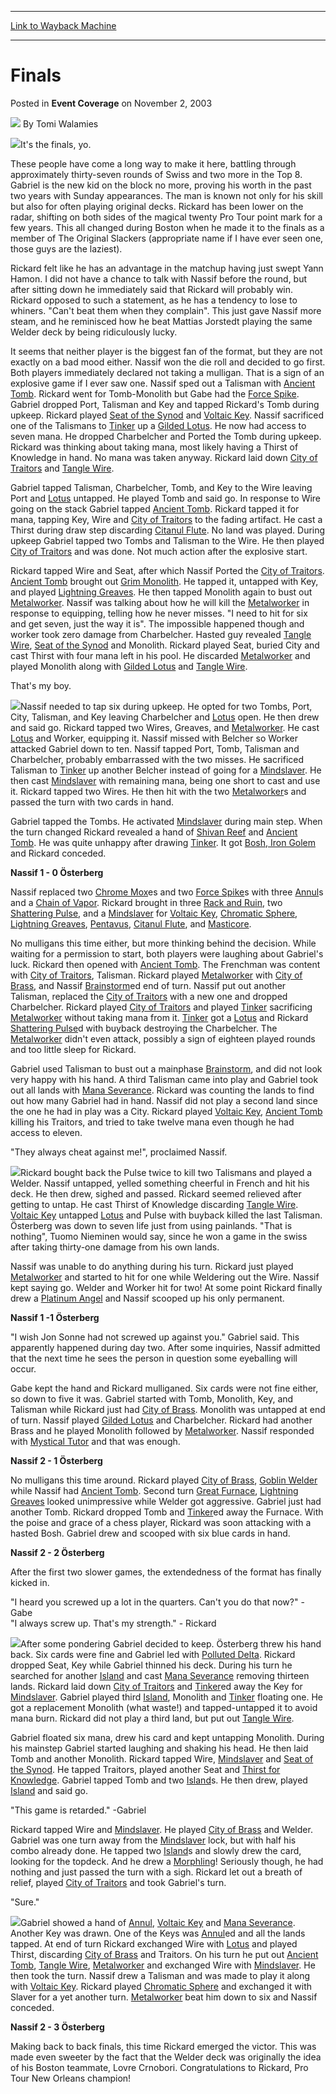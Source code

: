 
---
[Link to Wayback Machine](https://web.archive.org/web/20211025043401/https://magic.wizards.com/en/articles/archive/event-coverage/finals-2003-11-02)

[_metadata_:author]:- "Tomi Walamies"
[_metadata_:description]:- "It's the finals, yo. These people have come a long way to make it here, battling through approximately thirty-seven rounds of Swiss and two more in the Top 8. Gabriel is the new kid on the block no more, proving his worth in the past two years with Sunday appearances. The man is known not only for his skill but also for often playing original decks. Rickard has been lower on"
[_metadata_:generator]:- "Drupal 7 (http://drupal.org)"
[_metadata_:node]:- "799731"
[_metadata_:publish_date]:- "2003-11-02"
[_metadata_:source]:- "div-main-content"
[_metadata_:title]:- "Finals"
[_metadata_:wayback_capture_timestamp]:- "2021-10-25 04:34:01"
[_metadata_:wayback_raw_url]:- "https://web.archive.org/web/20211025043401id_/https://magic.wizards.com/en/articles/archive/event-coverage/finals-2003-11-02"
[_metadata_:wayback_url]:- "https://magic.wizards.com/en/articles/archive/event-coverage/finals-2003-11-02"
---


Finals
======



 Posted in **Event Coverage**
 on November 2, 2003 






![](https://media.magic.wizards.com/styles/auth_small/public/generic-avatar-150_311.png)
By Tomi Walamies











![](https://media.magic.wizards.com/image_legacy_migration/sideboard/images/ptno03/785.jpg)It's the finals, yo. 

These people have come a long way to make it here, battling through approximately thirty-seven rounds of Swiss and two more in the Top 8. Gabriel is the new kid on the block no more, proving his worth in the past two years with Sunday appearances. The man is known not only for his skill but also for often playing original decks. Rickard has been lower on the radar, shifting on both sides of the magical twenty Pro Tour point mark for a few years. This all changed during Boston when he made it to the finals as a member of The Original Slackers (appropriate name if I have ever seen one, those guys are the laziest).

Rickard felt like he has an advantage in the matchup having just swept Yann Hamon. I did not have a chance to talk with Nassif before the round, but after sitting down he immediately said that Rickard will probably win. Rickard opposed to such a statement, as he has a tendency to lose to whiners. "Can't beat them when they complain". This just gave Nassif more steam, and he reminisced how he beat Mattias Jorstedt playing the same Welder deck by being ridiculously lucky.

It seems that neither player is the biggest fan of the format, but they are not exactly on a bad mood either. Nassif won the die roll and decided to go first. Both players immediately declared not taking a mulligan. That is a sign of an explosive game if I ever saw one. Nassif sped out a Talisman with [Ancient Tomb](https://gatherer.wizards.com/Pages/Card/Details.aspx?name=Ancient+Tomb). Rickard went for Tomb-Monolith but Gabe had the [Force Spike](https://gatherer.wizards.com/Pages/Card/Details.aspx?name=Force+Spike). Gabriel dropped Port, Talisman and Key and tapped Rickard's Tomb during upkeep. Rickard played [Seat of the Synod](https://gatherer.wizards.com/Pages/Card/Details.aspx?name=Seat+of+the+Synod) and [Voltaic Key](https://gatherer.wizards.com/Pages/Card/Details.aspx?name=Voltaic+Key). Nassif sacrificed one of the Talismans to [Tinker](https://gatherer.wizards.com/Pages/Card/Details.aspx?name=Tinker) up a [Gilded Lotus](https://gatherer.wizards.com/Pages/Card/Details.aspx?name=Gilded+Lotus). He now had access to seven mana. He dropped Charbelcher and Ported the Tomb during upkeep. Rickard was thinking about taking mana, most likely having a Thirst of Knowledge in hand. No mana was taken anyway. Rickard laid down [City of Traitors](https://gatherer.wizards.com/Pages/Card/Details.aspx?name=City+of+Traitors) and [Tangle Wire](https://gatherer.wizards.com/Pages/Card/Details.aspx?name=Tangle+Wire). 

Gabriel tapped Talisman, Charbelcher, Tomb, and Key to the Wire leaving Port and [Lotus](https://gatherer.wizards.com/Pages/Card/Details.aspx?name=Lotus) untapped. He played Tomb and said go. In response to Wire going on the stack Gabriel tapped [Ancient Tomb](https://gatherer.wizards.com/Pages/Card/Details.aspx?name=Ancient+Tomb). Rickard tapped it for mana, tapping Key, Wire and [City of Traitors](https://gatherer.wizards.com/Pages/Card/Details.aspx?name=City+of+Traitors) to the fading artifact. He cast a Thirst during draw step discarding [Citanul Flute](https://gatherer.wizards.com/Pages/Card/Details.aspx?name=Citanul+Flute). No land was played. During upkeep Gabriel tapped two Tombs and Talisman to the Wire. He then played [City of Traitors](https://gatherer.wizards.com/Pages/Card/Details.aspx?name=City+of+Traitors) and was done. Not much action after the explosive start.

Rickard tapped Wire and Seat, after which Nassif Ported the [City of Traitors](https://gatherer.wizards.com/Pages/Card/Details.aspx?name=City+of+Traitors). [Ancient Tomb](https://gatherer.wizards.com/Pages/Card/Details.aspx?name=Ancient+Tomb) brought out [Grim Monolith](https://gatherer.wizards.com/Pages/Card/Details.aspx?name=Grim+Monolith). He tapped it, untapped with Key, and played [Lightning Greaves](https://gatherer.wizards.com/Pages/Card/Details.aspx?name=Lightning+Greaves). He then tapped Monolith again to bust out [Metalworker](https://gatherer.wizards.com/Pages/Card/Details.aspx?name=Metalworker). Nassif was talking about how he will kill the [Metalworker](https://gatherer.wizards.com/Pages/Card/Details.aspx?name=Metalworker) in response to equipping, telling how he never misses. "I need to hit for six and get seven, just the way it is". The impossible happened though and worker took zero damage from Charbelcher. Hasted guy revealed [Tangle Wire](https://gatherer.wizards.com/Pages/Card/Details.aspx?name=Tangle+Wire), [Seat of the Synod](https://gatherer.wizards.com/Pages/Card/Details.aspx?name=Seat+of+the+Synod) and Monolith. Rickard played Seat, buried City and cast Thirst with four mana left in his pool. He discarded [Metalworker](https://gatherer.wizards.com/Pages/Card/Details.aspx?name=Metalworker) and played Monolith along with [Gilded Lotus](https://gatherer.wizards.com/Pages/Card/Details.aspx?name=Gilded+Lotus) and [Tangle Wire](https://gatherer.wizards.com/Pages/Card/Details.aspx?name=Tangle+Wire).

That's my boy.

![](https://media.magic.wizards.com/image_legacy_migration/sideboard/images/ptno03/789.jpg)Nassif needed to tap six during upkeep. He opted for two Tombs, Port, City, Talisman, and Key leaving Charbelcher and [Lotus](https://gatherer.wizards.com/Pages/Card/Details.aspx?name=Lotus) open. He then drew and said go. Rickard tapped two Wires, Greaves, and [Metalworker](https://gatherer.wizards.com/Pages/Card/Details.aspx?name=Metalworker). He cast [Lotus](https://gatherer.wizards.com/Pages/Card/Details.aspx?name=Lotus) and Worker, equipping it. Nassif missed with Belcher so Worker attacked Gabriel down to ten. Nassif tapped Port, Tomb, Talisman and Charbelcher, probably embarrassed with the two misses. He sacrificed Talisman to [Tinker](https://gatherer.wizards.com/Pages/Card/Details.aspx?name=Tinker) up another Belcher instead of going for a [Mindslaver](https://gatherer.wizards.com/Pages/Card/Details.aspx?name=Mindslaver). He then cast [Mindslaver](https://gatherer.wizards.com/Pages/Card/Details.aspx?name=Mindslaver) with remaining mana, being one short to cast and use it. Rickard tapped two Wires. He then hit with the two [Metalworker](https://gatherer.wizards.com/Pages/Card/Details.aspx?name=Metalworker)s and passed the turn with two cards in hand. 

Gabriel tapped the Tombs. He activated [Mindslaver](https://gatherer.wizards.com/Pages/Card/Details.aspx?name=Mindslaver) during main step. When the turn changed Rickard revealed a hand of [Shivan Reef](https://gatherer.wizards.com/Pages/Card/Details.aspx?name=Shivan+Reef) and [Ancient Tomb](https://gatherer.wizards.com/Pages/Card/Details.aspx?name=Ancient+Tomb). He was quite unhappy after drawing [Tinker](https://gatherer.wizards.com/Pages/Card/Details.aspx?name=Tinker). It got [Bosh, Iron Golem](https://gatherer.wizards.com/Pages/Card/Details.aspx?name=Bosh%2C+Iron+Golem) and Rickard conceded.

**Nassif 1 - 0 Österberg**

Nassif replaced two [Chrome Mox](https://gatherer.wizards.com/Pages/Card/Details.aspx?name=Chrome+Mox)es and two [Force Spike](https://gatherer.wizards.com/Pages/Card/Details.aspx?name=Force+Spike)s with three [Annul](https://gatherer.wizards.com/Pages/Card/Details.aspx?name=Annul)s and a [Chain of Vapor](https://gatherer.wizards.com/Pages/Card/Details.aspx?name=Chain+of+Vapor). Rickard brought in three [Rack and Ruin](https://gatherer.wizards.com/Pages/Card/Details.aspx?name=Rack+and+Ruin), two [Shattering Pulse](https://gatherer.wizards.com/Pages/Card/Details.aspx?name=Shattering+Pulse), and a [Mindslaver](https://gatherer.wizards.com/Pages/Card/Details.aspx?name=Mindslaver) for [Voltaic Key](https://gatherer.wizards.com/Pages/Card/Details.aspx?name=Voltaic+Key), [Chromatic Sphere](https://gatherer.wizards.com/Pages/Card/Details.aspx?name=Chromatic+Sphere), [Lightning Greaves](https://gatherer.wizards.com/Pages/Card/Details.aspx?name=Lightning+Greaves), [Pentavus](https://gatherer.wizards.com/Pages/Card/Details.aspx?name=Pentavus), [Citanul Flute](https://gatherer.wizards.com/Pages/Card/Details.aspx?name=Citanul+Flute), and [Masticore](https://gatherer.wizards.com/Pages/Card/Details.aspx?name=Masticore).

No mulligans this time either, but more thinking behind the decision. While waiting for a permission to start, both players were laughing about Gabriel's luck. Rickard then opened with [Ancient Tomb](https://gatherer.wizards.com/Pages/Card/Details.aspx?name=Ancient+Tomb). The Frenchman was content with [City of Traitors](https://gatherer.wizards.com/Pages/Card/Details.aspx?name=City+of+Traitors), Talisman. Rickard played [Metalworker](https://gatherer.wizards.com/Pages/Card/Details.aspx?name=Metalworker) with [City of Brass](https://gatherer.wizards.com/Pages/Card/Details.aspx?name=City+of+Brass), and Nassif [Brainstorm](https://gatherer.wizards.com/Pages/Card/Details.aspx?name=Brainstorm)ed end of turn. Nassif put out another Talisman, replaced the [City of Traitors](https://gatherer.wizards.com/Pages/Card/Details.aspx?name=City+of+Traitors) with a new one and dropped Charbelcher. Rickard played [City of Traitors](https://gatherer.wizards.com/Pages/Card/Details.aspx?name=City+of+Traitors) and played [Tinker](https://gatherer.wizards.com/Pages/Card/Details.aspx?name=Tinker) sacrificing [Metalworker](https://gatherer.wizards.com/Pages/Card/Details.aspx?name=Metalworker) without taking mana from it. [Tinker](https://gatherer.wizards.com/Pages/Card/Details.aspx?name=Tinker) got a [Lotus](https://gatherer.wizards.com/Pages/Card/Details.aspx?name=Lotus) and Rickard [Shattering Pulse](https://gatherer.wizards.com/Pages/Card/Details.aspx?name=Shattering+Pulse)d with buyback destroying the Charbelcher. The [Metalworker](https://gatherer.wizards.com/Pages/Card/Details.aspx?name=Metalworker) didn't even attack, possibly a sign of eighteen played rounds and too little sleep for Rickard.

Gabriel used Talisman to bust out a mainphase [Brainstorm](https://gatherer.wizards.com/Pages/Card/Details.aspx?name=Brainstorm), and did not look very happy with his hand. A third Talisman came into play and Gabriel took out all lands with [Mana Severance](https://gatherer.wizards.com/Pages/Card/Details.aspx?name=Mana+Severance). Rickard was counting the lands to find out how many Gabriel had in hand. Nassif did not play a second land since the one he had in play was a City. Rickard played [Voltaic Key](https://gatherer.wizards.com/Pages/Card/Details.aspx?name=Voltaic+Key), [Ancient Tomb](https://gatherer.wizards.com/Pages/Card/Details.aspx?name=Ancient+Tomb) killing his Traitors, and tried to take twelve mana even though he had access to eleven. 

"They always cheat against me!", proclaimed Nassif. 

![](https://media.magic.wizards.com/image_legacy_migration/sideboard/images/ptno03/787.jpg)Rickard bought back the Pulse twice to kill two Talismans and played a Welder. Nassif untapped, yelled something cheerful in French and hit his deck. He then drew, sighed and passed. Rickard seemed relieved after getting to untap. He cast Thirst of Knowledge discarding [Tangle Wire](https://gatherer.wizards.com/Pages/Card/Details.aspx?name=Tangle+Wire). [Voltaic Key](https://gatherer.wizards.com/Pages/Card/Details.aspx?name=Voltaic+Key) untapped [Lotus](https://gatherer.wizards.com/Pages/Card/Details.aspx?name=Lotus) and Pulse with buyback killed the last Talisman. Österberg was down to seven life just from using painlands. "That is nothing", Tuomo Nieminen would say, since he won a game in the swiss after taking thirty-one damage from his own lands.

Nassif was unable to do anything during his turn. Rickard just played [Metalworker](https://gatherer.wizards.com/Pages/Card/Details.aspx?name=Metalworker) and started to hit for one while Weldering out the Wire. Nassif kept saying go. Welder and Worker hit for two! At some point Rickard finally drew a [Platinum Angel](https://gatherer.wizards.com/Pages/Card/Details.aspx?name=Platinum+Angel) and Nassif scooped up his only permanent.

**Nassif 1 -1 Österberg**

"I wish Jon Sonne had not screwed up against you." Gabriel said. This apparently happened during day two. After some inquiries, Nassif admitted that the next time he sees the person in question some eyeballing will occur.

Gabe kept the hand and Rickard mulliganed. Six cards were not fine either, so down to five it was. Gabriel started with Tomb, Monolith, Key, and Talisman while Rickard just had [City of Brass](https://gatherer.wizards.com/Pages/Card/Details.aspx?name=City+of+Brass). Monolith was untapped at end of turn. Nassif played [Gilded Lotus](https://gatherer.wizards.com/Pages/Card/Details.aspx?name=Gilded+Lotus) and Charbelcher. Rickard had another Brass and he played Monolith followed by [Metalworker](https://gatherer.wizards.com/Pages/Card/Details.aspx?name=Metalworker). Nassif responded with [Mystical Tutor](https://gatherer.wizards.com/Pages/Card/Details.aspx?name=Mystical+Tutor) and that was enough.

**Nassif 2 - 1 Österberg**

No mulligans this time around. Rickard played [City of Brass](https://gatherer.wizards.com/Pages/Card/Details.aspx?name=City+of+Brass), [Goblin Welder](https://gatherer.wizards.com/Pages/Card/Details.aspx?name=Goblin+Welder) while Nassif had [Ancient Tomb](https://gatherer.wizards.com/Pages/Card/Details.aspx?name=Ancient+Tomb). Second turn [Great Furnace](https://gatherer.wizards.com/Pages/Card/Details.aspx?name=Great+Furnace), [Lightning Greaves](https://gatherer.wizards.com/Pages/Card/Details.aspx?name=Lightning+Greaves) looked unimpressive while Welder got aggressive. Gabriel just had another Tomb. Rickard dropped Tomb and [Tinker](https://gatherer.wizards.com/Pages/Card/Details.aspx?name=Tinker)ed away the Furnace. With the poise and grace of a chess player, Rickard was soon attacking with a hasted Bosh. Gabriel drew and scooped with six blue cards in hand.

**Nassif 2 - 2 Österberg**

After the first two slower games, the extendedness of the format has finally kicked in.

"I heard you screwed up a lot in the quarters. Can't you do that now?" -Gabe  
 "I always screw up. That's my strength." - Rickard

![](https://media.magic.wizards.com/image_legacy_migration/sideboard/images/ptno03/786.jpg)After some pondering Gabriel decided to keep. Österberg threw his hand back. Six cards were fine and Gabriel led with [Polluted Delta](https://gatherer.wizards.com/Pages/Card/Details.aspx?name=Polluted+Delta). Rickard dropped Seat, Key while Gabriel thinned his deck. During his turn he searched for another [Island](https://gatherer.wizards.com/Pages/Card/Details.aspx?name=Island) and cast [Mana Severance](https://gatherer.wizards.com/Pages/Card/Details.aspx?name=Mana+Severance) removing thirteen lands. Rickard laid down [City of Traitors](https://gatherer.wizards.com/Pages/Card/Details.aspx?name=City+of+Traitors) and [Tinker](https://gatherer.wizards.com/Pages/Card/Details.aspx?name=Tinker)ed away the Key for [Mindslaver](https://gatherer.wizards.com/Pages/Card/Details.aspx?name=Mindslaver). Gabriel played third [Island](https://gatherer.wizards.com/Pages/Card/Details.aspx?name=Island), Monolith and [Tinker](https://gatherer.wizards.com/Pages/Card/Details.aspx?name=Tinker) floating one. He got a replacement Monolith (what waste!) and tapped-untapped it to avoid mana burn. Rickard did not play a third land, but put out [Tangle Wire](https://gatherer.wizards.com/Pages/Card/Details.aspx?name=Tangle+Wire).

Gabriel floated six mana, drew his card and kept untapping Monolith. During his mainstep Gabriel started laughing and shaking his head. He then laid Tomb and another Monolith. Rickard tapped Wire, [Mindslaver](https://gatherer.wizards.com/Pages/Card/Details.aspx?name=Mindslaver) and [Seat of the Synod](https://gatherer.wizards.com/Pages/Card/Details.aspx?name=Seat+of+the+Synod). He tapped Traitors, played another Seat and [Thirst for Knowledge](https://gatherer.wizards.com/Pages/Card/Details.aspx?name=Thirst+for+Knowledge). Gabriel tapped Tomb and two [Island](https://gatherer.wizards.com/Pages/Card/Details.aspx?name=Island)s. He then drew, played [Island](https://gatherer.wizards.com/Pages/Card/Details.aspx?name=Island) and said go.

"This game is retarded." -Gabriel

Rickard tapped Wire and [Mindslaver](https://gatherer.wizards.com/Pages/Card/Details.aspx?name=Mindslaver). He played [City of Brass](https://gatherer.wizards.com/Pages/Card/Details.aspx?name=City+of+Brass) and Welder. Gabriel was one turn away from the [Mindslaver](https://gatherer.wizards.com/Pages/Card/Details.aspx?name=Mindslaver) lock, but with half his combo already done. He tapped two [Island](https://gatherer.wizards.com/Pages/Card/Details.aspx?name=Island)s and slowly drew the card, looking for the topdeck. And he drew a [Morphling](https://gatherer.wizards.com/Pages/Card/Details.aspx?name=Morphling)! Seriously though, he had nothing and just passed the turn with a sigh. Rickard let out a breath of relief, played [City of Traitors](https://gatherer.wizards.com/Pages/Card/Details.aspx?name=City+of+Traitors) and took Gabriel's turn.

"Sure."

![](https://media.magic.wizards.com/image_legacy_migration/sideboard/images/ptno03/783.jpg)Gabriel showed a hand of [Annul](https://gatherer.wizards.com/Pages/Card/Details.aspx?name=Annul), [Voltaic Key](https://gatherer.wizards.com/Pages/Card/Details.aspx?name=Voltaic+Key) and [Mana Severance](https://gatherer.wizards.com/Pages/Card/Details.aspx?name=Mana+Severance). Another Key was drawn. One of the Keys was [Annul](https://gatherer.wizards.com/Pages/Card/Details.aspx?name=Annul)ed and all the lands tapped. At end of turn Rickard exchanged Wire with [Lotus](https://gatherer.wizards.com/Pages/Card/Details.aspx?name=Lotus) and played Thirst, discarding [City of Brass](https://gatherer.wizards.com/Pages/Card/Details.aspx?name=City+of+Brass) and Traitors. On his turn he put out [Ancient Tomb](https://gatherer.wizards.com/Pages/Card/Details.aspx?name=Ancient+Tomb), [Tangle Wire](https://gatherer.wizards.com/Pages/Card/Details.aspx?name=Tangle+Wire), [Metalworker](https://gatherer.wizards.com/Pages/Card/Details.aspx?name=Metalworker) and exchanged Wire with [Mindslaver](https://gatherer.wizards.com/Pages/Card/Details.aspx?name=Mindslaver). He then took the turn. Nassif drew a Talisman and was made to play it along with [Voltaic Key](https://gatherer.wizards.com/Pages/Card/Details.aspx?name=Voltaic+Key). Rickard played [Chromatic Sphere](https://gatherer.wizards.com/Pages/Card/Details.aspx?name=Chromatic+Sphere) and exchanged it with Slaver for a yet another turn. [Metalworker](https://gatherer.wizards.com/Pages/Card/Details.aspx?name=Metalworker) beat him down to six and Nassif conceded.

**Nassif 2 - 3 Österberg**

Making back to back finals, this time Rickard emerged the victor. This was made even sweeter by the fact that the Welder deck was originally the idea of his Boston teammate, Lovre Crnobori. Congratulations to Rickard, Pro Tour New Orleans champion!







